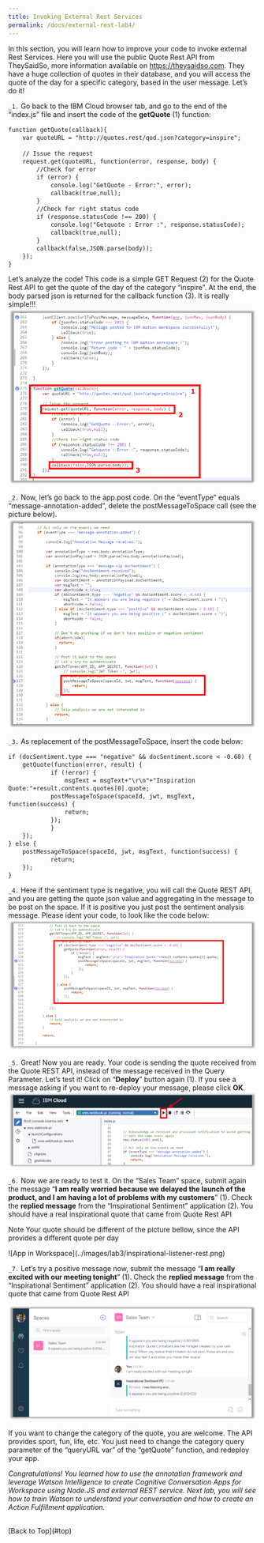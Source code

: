 ```yaml
---
title: Invoking External Rest Services
permalink: /docs/external-rest-lab4/
---
```


<a name="top"/>

In this section, you will learn how to improve your code to invoke external Rest Services. Here you will use the public Quote Rest API from TheySaidSo, more information available on <a href="https://theysaidso.com" target="blank">https://theysaidso.com</a>. They have a huge collection of quotes in their database, and you will access the quote of the day for a specific category, based in the user message. Let’s do it!

`_1.` Go back to the IBM Cloud browser tab, and go to the end of the “index.js” file and insert the code of the **getQuote** (1) function:
```
function getQuote(callback){
	var quoteURL = "http://quotes.rest/qod.json?category=inspire";

	// Issue the request
  	request.get(quoteURL, function(error, response, body) {
  		//Check for error
    	if (error) {
      		console.log("GetQuote - Error:", error);
			callback(true,null);
    	}
    	//Check for right status code
    	if (response.statusCode !== 200) {
      		console.log("Getquote : Error :", response.statusCode);
      		callback(true,null);
    	}
    	callback(false,JSON.parse(body));
	});
}
```
Let’s analyze the code! This code is a simple GET Request (2) for the Quote Rest API to get the quote of the day of the category “inspire”. At the end, the body parsed json is returned for the callback function (3). It is really simple!!!
![getQuote function](../images/lab3/getQuote.png)

`_2.` Now, let’s go back to the app.post code. On the “eventType” equals “message-annotation-added”, delete the postMessageToSpace call (see the picture below).
![App Post](../images/lab3/apppost.png)

`_3.` As replacement of the postMessageToSpace, insert the code below:
```
if (docSentiment.type === "negative" && docSentiment.score < -0.60) {
	getQuote(function(error, result) {
    		if (!error) {
         		msgText = msgText+"\r\n"+"Inspiration Quote:"+result.contents.quotes[0].quote;
	 		postMessageToSpace(spaceId, jwt, msgText, function(success) {
	 			return;
	 		});
     		}
	});
} else {
	postMessageToSpace(spaceId, jwt, msgText, function(success) {
        	return;
	});
}
```

`_4.` Here if the sentiment type is negative, you will call the Quote REST API, and you are getting the quote json value and aggregating in the message to be post on the space.  If it is positive you just post the sentiment analysis message. Please ident your code, to look like the code below:
![GetQuote](../images/lab3/getQuoteMethod.png)

`_5.` Great! Now you are ready. Your code is sending the quote received from the Quote REST API, instead of the message received in the Query Parameter. Let’s test it! Click on “**Deploy**” button again (1). If you see a message asking if you want to re-deploy your message, please click **OK**.
![Deploy App Again](../images/lab2/deploy-app-again.png)

`_6.` Now we are ready to test it. On the “Sales Team” space, submit again the message “**I am really worried because we delayed the launch of the product, and I am having a lot of problems with my customers**” (1).  Check the **replied message** from the “Inspirational Sentiment” application (2). You should have a real inspirational quote that came from Quote Rest API
<p>
<span class="label label-warning">Note</span>
Your quote should be different of the picture bellow, since the API provides a different quote per day
</p>
![App in Workspace](../images/lab3/inspirational-listener-rest.png)

`_7.` Let’s try a positive message now, submit the message “**I am really excited with our meeting tonight**” (1).  Check the **replied message** from the “Inspirational Sentiment” application (2). You should have a real inspirational quote that came from Quote Rest API

![App in Workspace](../images/lab3/inspirational-positive-rest.png)

If you want to change the category of the quote, you are welcome. The API provides sport, fun, life, etc. You just need to change the category query parameter of the “queryURL var” of the “getQuote” function, and redeploy your app.

*Congratulations! You learned how to use the annotation framework and leverage Watson Intelligence to create Cognitive Conversation Apps for Workspace using Node.JS and external REST service. Next lab, you will see how to train Watson to understand your conversation and how to create an Action Fulfillment application.*


<br/>
[Back to Top](#top)  
